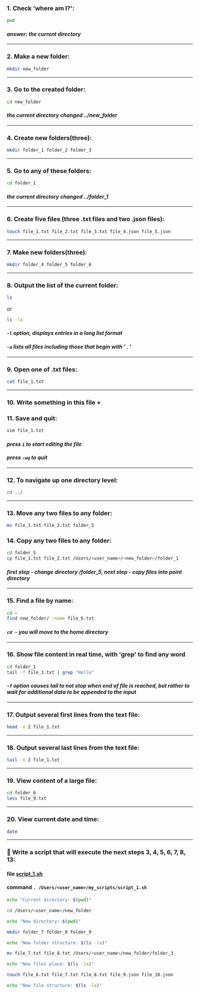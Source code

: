 ### 1. Check 'where am I?': 
```bash
pwd
```
#### *answer: the current directory*
---
### 2. Make a new folder:
```bash
mkdir new_folder
```
---
### 3. Go to the created folder:
```bash
cd new_folder
```
#### *the current directory changed ../new_folder*
---
### 4. Create new folders(three):
```bash
mkdir folder_1 folder_2 folder_3
```
---
### 5. Go to any of these folders:
```bash
cd folder_1
```
#### *the current directory changed ../folder_1*
---
### 6. Create five files (three .txt files and two .json files):
```bash
touch file_1.txt file_2.txt file_3.txt file_4.json file_5.json
```
---
### 7. Make new folders(three):
```bash
mkdir folder_4 folder_5 folder_6
```
---
### 8. Output the list of the current folder:
```bash
ls
```
or
```bash
ls -la
```
#### *```-l```	option, displays entries in a long list format*
#### *```-a``` 	lists all files including those that begin with ' . '*
---
### 9. Open one of .txt files:
```bash
cat file_1.txt
```
---
### 10. Write something in this file + 
### 11. Save and quit: 
```bash
vim file_1.txt
```
#### *press ```i``` to start editing the file*
#### *press ```:wq``` to quit*
---
### 12. To navigate up one directory level:
```bash
cd ../
```
---
### 13. Move any two files to any folder:
```bash
mv file_1.txt file_2.txt folder_5 
```
### 14. Copy any two files to any folder:
```bash
cd folder_5  
cp file_1.txt file_2.txt /Users/<user_name>/<new_folder>/folder_1
```
#### *first step - change directory /folder_5, next step - copy files into point directory*
---
### 15. Find a file by name:
```bash
cd ~
find new_folder/ -name file_6.txt
```
#### *```cd ~``` you will move to the home directory*
---
### 16. Show file content in real time, with 'grep' to find any word
```bash
cd folder_1
tail -f file_1.txt | grep "Hello"
```
#### *```-f``` option causes tail to not stop when end of file is reached, but rather to wait for additional data to be appended to the input*
---
### 17. Output several first lines from the text file:
```bash
head -n 2 file_1.txt  
```
---
### 18. Output several last lines from the text file:
```bash
tail -n 2 file_1.txt  
```
---
### 19. View content of a large file:
```bash
cd folder_6
less file_9.txt
```
---
### 20. View current date and time:
```bash
date
```
---
### :dizzy: Write a script that will execute the next steps 3, 4, 5, 6, 7, 8, 13:
#### file [script_1.sh](script_1.sh)
#### command ```. /Users/<user_name>/my_scripts/script_1.sh```

```bash
echo "Current directory: $(pwd)"

cd /Users/<user_name>/new_folder

echo "New directory: $(pwd)"

mkdir folder_7 folder_8 folder_9 

echo "New folder structure: $(ls -la)" 

mv file_7.txt file_8.txt /Users/<user_name>/new_folder/folder_3

echo "New files place: $(ls -la)" 

touch file_6.txt file_7.txt file_8.txt file_9.json file_10.json

echo "New file structure: $(ls -la)"
```
